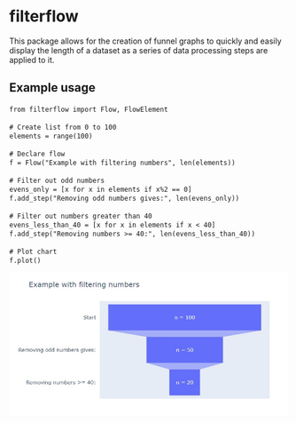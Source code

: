 # filterflow

This package allows for the creation of funnel graphs
to quickly and easily display the length of a dataset
as a series of data processing steps are applied to it.

## Example usage

```
from filterflow import Flow, FlowElement

# Create list from 0 to 100
elements = range(100)

# Declare flow
f = Flow("Example with filtering numbers", len(elements))

# Filter out odd numbers
evens_only = [x for x in elements if x%2 == 0]
f.add_step("Removing odd numbers gives:", len(evens_only))

# Filter out numbers greater than 40
evens_less_than_40 = [x for x in elements if x < 40]
f.add_step("Removing numbers >= 40:", len(evens_less_than_40))

# Plot chart
f.plot()
```

!['Example image'](https://github.com/LeviWadd/filterflow/raw/master/images/example.JPG)